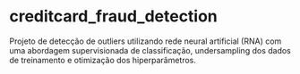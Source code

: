 # creditcard_fraud_detection

Projeto de detecção de outliers utilizando rede neural artificial (RNA) com uma abordagem supervisionada de classificação, undersampling dos dados de treinamento e otimização dos hiperparâmetros.
